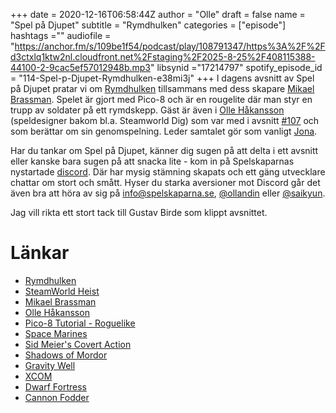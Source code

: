 +++ 
date = 2020-12-16T06:58:44Z
author = "Olle"
draft = false
name = "Spel på Djupet"
subtitle = "Rymdhulken"
categories = ["episode"]
hashtags =""
audiofile = "https://anchor.fm/s/109be1f54/podcast/play/108791347/https%3A%2F%2Fd3ctxlq1ktw2nl.cloudfront.net%2Fstaging%2F2025-8-25%2F408115388-44100-2-9cac5ef57012948b.mp3"
libsynid ="17214797"
spotify_episode_id = "114-Spel-p-Djupet-Rymdhulken-e38mi3j"
+++ 
I dagens avsnitt av Spel på Djupet pratar vi om [Rymdhulken](https://spoike.itch.io/rymdhulken) tillsammans med dess skapare [Mikael Brassman](https://twitter.com/spoike). Spelet är gjort med Pico-8 och är en rougelite där man styr en trupp av soldater på ett rymdskepp. Gäst är även i [Olle Håkansson](https://twitter.com/ollhax) (speldesigner bakom bl.a. Steamworld Dig) som var med i avsnitt [#107](http://spelskaparna.com/episode/107/) och som berättar om sin genomspelning. Leder samtalet gör som vanligt [Jona](http://twiter.com/saikyun).

Har du tankar om Spel på Djupet, känner dig sugen på att delta i ett avsnitt eller kanske bara sugen på att snacka lite - kom in på Spelskaparnas nystartade [discord](https://discord.gg/hBHEXss). Där har mysig stämning skapats och ett gäng utvecklare chattar om stort och smått. Hyser du starka aversioner mot Discord går det även bra att höra av sig på info@spelskaparna.se, [@ollandin](https://twitter.com/ollelandin) eller [@saikyun](https://twitter.com/Saikyun).

Jag vill rikta ett stort tack till Gustav Birde som klippt avsnittet.

# Länkar 
* [Rymdhulken](https://spoike.itch.io/rymdhulken)
* [SteamWorld Heist](https://www.youtube.com/watch?v=mV5_Hp3kG7U&t=36s&ab_channel=Image%26FormGames)
* [Mikael Brassman](https://twitter.com/spoike)
* [Olle Håkansson](https://twitter.com/ollhax)
* [Pico-8 Tutorial - Roguelike](https://www.youtube.com/playlist?list=PLea8cjCua_P3LL7J1Q9b6PJua0A-96uUS)
* [Space Marines](https://adamalexandr.itch.io/space-marines)
* [Sid Meier's Covert Action](https://www.youtube.com/watch?v=Z-VAwGlghoU&ab_channel=MajorThriftwood)
* [Shadows of Mordor](https://www.youtube.com/watch?v=fpRXiyIvvX4&ab_channel=outsidexbox)
* [Gravity Well](https://www.youtube.com/watch?v=kPrAPJRMtIU&ab_channel=bentoneko)
* [XCOM](https://en.wikipedia.org/wiki/XCOM)
* [Dwarf Fortress](https://www.youtube.com/watch?v=VAhHkJQ3KgY&ab_channel=Noclip)
* [Cannon Fodder](https://www.youtube.com/watch?v=1XUqK4l3VAU&ab_channel=Al82RetrogamingLongplays)